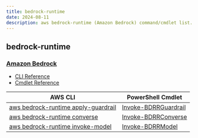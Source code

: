 ```yaml
---
title: bedrock-runtime
date: 2024-08-11
description: aws bedrock-runtime (Amazon Bedrock) command/cmdlet list.
---
```


## bedrock-runtime

### [Amazon Bedrock](https://aws.amazon.com/bedrock/)

* [CLI Reference](https://awscli.amazonaws.com/v2/documentation/api/latest/reference/bedrock-runtime/index.html)
* [Cmdlet Reference](https://docs.aws.amazon.com/powershell/latest/reference/items/BedrockRuntime_cmdlets.html)

|AWS CLI|PowerShell Cmdlet|
|----|----|
|[aws bedrock-runtime apply-guardrail](https://awscli.amazonaws.com/v2/documentation/api/latest/reference/bedrock-runtime/apply-guardrail.html)|[Invoke-BDRRGuardrail](https://docs.aws.amazon.com/powershell/latest/reference/items/Invoke-BDRRGuardrail.html)|
|[aws bedrock-runtime converse](https://awscli.amazonaws.com/v2/documentation/api/latest/reference/bedrock-runtime/converse.html)|[Invoke-BDRRConverse](https://docs.aws.amazon.com/powershell/latest/reference/items/Invoke-BDRRConverse.html)|
|[aws bedrock-runtime invoke-model](https://awscli.amazonaws.com/v2/documentation/api/latest/reference/bedrock-runtime/invoke-model.html)|[Invoke-BDRRModel](https://docs.aws.amazon.com/powershell/latest/reference/items/Invoke-BDRRModel.html)|

